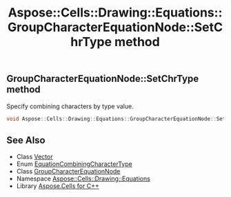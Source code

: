 ﻿---
title: Aspose::Cells::Drawing::Equations::GroupCharacterEquationNode::SetChrType method
linktitle: SetChrType
second_title: Aspose.Cells for C++ API Reference
description: 'Aspose::Cells::Drawing::Equations::GroupCharacterEquationNode::SetChrType method. Specify combining characters by type value in C++.'
type: docs
weight: 900
url: /cpp/aspose.cells.drawing.equations/groupcharacterequationnode/setchrtype/
---
## GroupCharacterEquationNode::SetChrType method


Specify combining characters by type value.

```cpp
void Aspose::Cells::Drawing::Equations::GroupCharacterEquationNode::SetChrType(EquationCombiningCharacterType value)
```

## See Also

* Class [Vector](../../../aspose.cells/vector/)
* Enum [EquationCombiningCharacterType](../../equationcombiningcharactertype/)
* Class [GroupCharacterEquationNode](../)
* Namespace [Aspose::Cells::Drawing::Equations](../../)
* Library [Aspose.Cells for C++](../../../)
